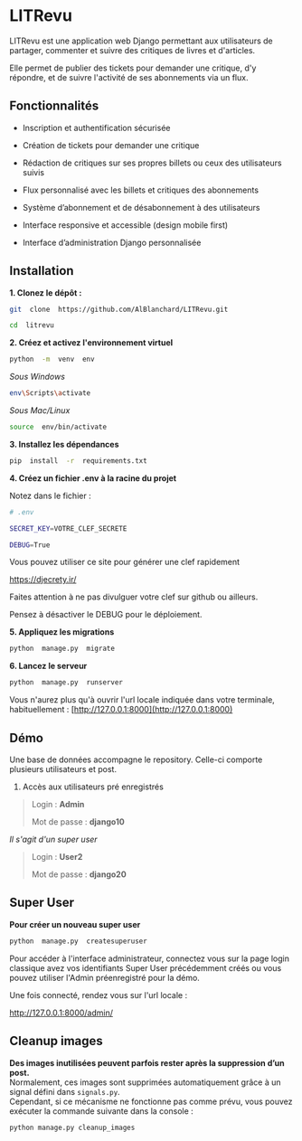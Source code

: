 
# LITRevu

  

LITRevu est une application web Django permettant aux utilisateurs de partager, commenter et suivre des critiques de livres et d'articles.

Elle permet de publier des tickets pour demander une critique, d'y répondre, et de suivre l'activité de ses abonnements via un flux.

  

## Fonctionnalités

  

- Inscription et authentification sécurisée

- Création de tickets pour demander une critique

- Rédaction de critiques sur ses propres billets ou ceux des utilisateurs suivis

- Flux personnalisé avec les billets et critiques des abonnements

- Système d’abonnement et de désabonnement à des utilisateurs

- Interface responsive et accessible (design mobile first)

- Interface d’administration Django personnalisée

  

## Installation

  

**1. Clonez le dépôt :**

  

```bash
git  clone  https://github.com/AlBlanchard/LITRevu.git

cd  litrevu
```

  

**2. Créez et activez l'environnement virtuel**

  

```bash
python  -m  venv  env
```

*Sous Windows*

```bash
env\Scripts\activate
```

*Sous Mac/Linux*

```bash
source  env/bin/activate
```

  

**3. Installez les dépendances**

  

```bash
pip  install  -r  requirements.txt
```

  

**4. Créez un fichier .env à la racine du projet**

  

Notez dans le fichier :

```bash
# .env

SECRET_KEY=VOTRE_CLEF_SECRETE

DEBUG=True
```

Vous pouvez utiliser ce site pour générer une clef rapidement

https://djecrety.ir/

  

Faites attention à ne pas divulguer votre clef sur github ou ailleurs.

Pensez à désactiver le DEBUG pour le déploiement.

  

**5. Appliquez les migrations**

  

```bash
python  manage.py  migrate
```
  

**6. Lancez le serveur**

  

```bash
python  manage.py  runserver
```

  

Vous n'aurez plus qu'à ouvrir l'url locale indiquée dans votre terminale, habituellement : [http://127.0.0.1:8000](http://127.0.0.1:8000)

## Démo

Une base de données accompagne le repository. Celle-ci comporte plusieurs utilisateurs et post.

1. Accès aux utilisateurs pré enregistrés

> Login : **Admin**
>
> Mot de passe : **django10**

*Il s'agit d'un super user*


> Login : **User2**
>
> Mot de passe : **django20**

## Super User

 **Pour créer un nouveau super user**

```bash
python  manage.py  createsuperuser
```

Pour accéder à l'interface administrateur, connectez vous sur la page login classique avez vos identifiants Super User précédemment créés ou vous pouvez utiliser l'Admin préenregistré pour la démo.

Une fois connecté, rendez vous sur l'url locale :

http://127.0.0.1:8000/admin/

## Cleanup images
  
**Des images inutilisées peuvent parfois rester après la suppression d’un post.**  
Normalement, ces images sont supprimées automatiquement grâce à un signal défini dans `signals.py`.  
Cependant, si ce mécanisme ne fonctionne pas comme prévu, vous pouvez exécuter la commande suivante dans la console :

```bash
python manage.py cleanup_images
```